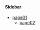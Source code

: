 #### [Sidebar](https://github.com/ubuntunux/Blender-Cookbook/wiki)
- [page01](https://github.com/ubuntunux/Blender-Cookbook/wiki/page01)
    - [page02](https://github.com/ubuntunux/Blender-Cookbook/wiki/page02)